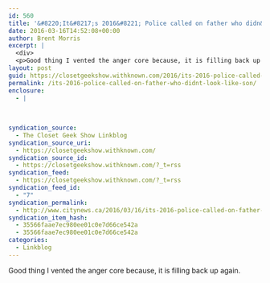 ```yaml
---
id: 560
title: '&#8220;It&#8217;s 2016&#8221; Police called on father who didn&#8217;t look like son'
date: 2016-03-16T14:52:08+00:00
author: Brent Morris
excerpt: |
  <div>
  <p>Good thing I vented the anger core because, it is filling back up again.&nbsp;</p></div>
layout: post
guid: https://closetgeekshow.withknown.com/2016/its-2016-police-called-on-father-who-didnt-look-like
permalink: /its-2016-police-called-on-father-who-didnt-look-like-son/
enclosure:
  - |
    
    
    
syndication_source:
  - The Closet Geek Show Linkblog
syndication_source_uri:
  - https://closetgeekshow.withknown.com/
syndication_source_id:
  - https://closetgeekshow.withknown.com/?_t=rss
syndication_feed:
  - https://closetgeekshow.withknown.com/?_t=rss
syndication_feed_id:
  - "7"
syndication_permalink:
  - http://www.citynews.ca/2016/03/16/its-2016-police-called-on-father-who-didnt-look-like-son/
syndication_item_hash:
  - 35566faae7ec980ee01c0e7d66ce542a
  - 35566faae7ec980ee01c0e7d66ce542a
categories:
  - Linkblog
---
```

<div class="known-bookmark">
  <p>
    Good thing I vented the anger core because, it is filling back up again. 
  </p>
</div>